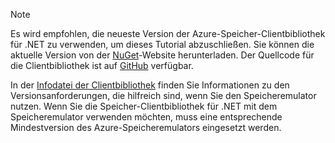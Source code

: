 > [!NOTE]
> Es wird empfohlen, die neueste Version der Azure-Speicher-Clientbibliothek für .NET zu verwenden, um dieses Tutorial abzuschließen. Sie können die aktuelle Version von der [NuGet](https://www.nuget.org/packages/WindowsAzure.Storage/)-Website herunterladen. Der Quellcode für die Clientbibliothek ist auf [GitHub](https://github.com/Azure/azure-storage-net) verfügbar.
> 
> In der [Infodatei der Clientbibliothek](https://github.com/Azure/azure-storage-net/blob/master/README.md) finden Sie Informationen zu den Versionsanforderungen, die hilfreich sind, wenn Sie den Speicheremulator nutzen. Wenn Sie die Speicher-Clientbibliothek für .NET mit dem Speicheremulator verwenden möchten, muss eine entsprechende Mindestversion des Azure-Speicheremulators eingesetzt werden.
> 
> 

